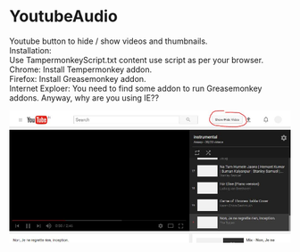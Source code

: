 # YoutubeAudio
Youtube button to hide / show videos and thumbnails.  
Installation:  
Use TampermonkeyScript.txt content use script as per your browser.  
Chrome: Install Tempermonkey addon.  
Firefox: Install Greasemonkey addon.  
Internet Exploer: You need to find some addon to run Greasemonkey addons. Anyway, why are you using IE??  


![...](YouTube.JPG?raw=true "Title")
